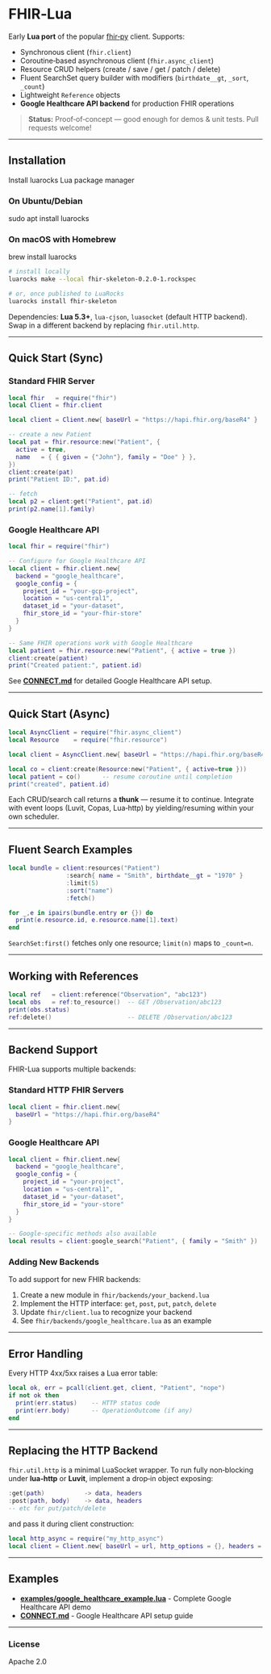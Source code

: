 # FHIR‑Lua

Early **Lua port** of the popular [fhir‑py](https://github.com/beda‑software/fhir‑py) client.
Supports:

* Synchronous client (`fhir.client`)
* Coroutine‑based asynchronous client (`fhir.async_client`)
* Resource CRUD helpers (create / save / get / patch / delete)
* Fluent SearchSet query builder with modifiers (`birthdate__gt`, `_sort`, `_count`)
* Lightweight `Reference` objects
* **Google Healthcare API backend** for production FHIR operations

> **Status:** Proof‑of‑concept — good enough for demos & unit tests. Pull requests welcome!

---
## Installation

Install luarocks Lua package manager

### On Ubuntu/Debian
sudo apt install luarocks

### On macOS with Homebrew
brew install luarocks


```bash
# install locally
luarocks make --local fhir-skeleton-0.2.0-1.rockspec

# or, once published to LuaRocks
luarocks install fhir-skeleton
```

Dependencies: **Lua 5.3+**, `lua‑cjson`, `luasocket` (default HTTP backend). Swap in a different backend by replacing `fhir.util.http`.

---
## Quick Start (Sync)

### Standard FHIR Server

```lua
local fhir   = require("fhir")
local Client = fhir.client

local client = Client.new{ baseUrl = "https://hapi.fhir.org/baseR4" }

-- create a new Patient
local pat = fhir.resource:new("Patient", {
  active = true,
  name   = { { given = {"John"}, family = "Doe" } },
})
client:create(pat)
print("Patient ID:", pat.id)

-- fetch
local p2 = client:get("Patient", pat.id)
print(p2.name[1].family)
```

### Google Healthcare API

```lua
local fhir = require("fhir")

-- Configure for Google Healthcare API
local client = fhir.client.new{
  backend = "google_healthcare",
  google_config = {
    project_id = "your-gcp-project",
    location = "us-central1", 
    dataset_id = "your-dataset",
    fhir_store_id = "your-fhir-store"
  }
}

-- Same FHIR operations work with Google Healthcare
local patient = fhir.resource:new("Patient", { active = true })
client:create(patient)
print("Created patient:", patient.id)
```

See **[CONNECT.md](CONNECT.md)** for detailed Google Healthcare API setup.

---
## Quick Start (Async)

```lua
local AsyncClient = require("fhir.async_client")
local Resource    = require("fhir.resource")

local client = AsyncClient.new{ baseUrl = "https://hapi.fhir.org/baseR4" }

local co = client:create(Resource:new("Patient", { active=true }))
local patient = co()      -- resume coroutine until completion
print("created", patient.id)
```

Each CRUD/search call returns a **thunk** — resume it to continue.  Integrate
with event loops (Luvit, Copas, Lua‑http) by yielding/resuming within your own
scheduler.

---
## Fluent Search Examples

```lua
local bundle = client:resources("Patient")
                :search{ name = "Smith", birthdate__gt = "1970" }
                :limit(5)
                :sort("name")
                :fetch()

for _,e in ipairs(bundle.entry or {}) do
  print(e.resource.id, e.resource.name[1].text)
end
```

`SearchSet:first()` fetches only one resource; `limit(n)` maps to `_count=n`.

---
## Working with References

```lua
local ref   = client:reference("Observation", "abc123")
local obs   = ref:to_resource()  -- GET /Observation/abc123
print(obs.status)
ref:delete()                     -- DELETE /Observation/abc123
```

---
## Backend Support

FHIR-Lua supports multiple backends:

### Standard HTTP FHIR Servers
```lua
local client = fhir.client.new{
  baseUrl = "https://hapi.fhir.org/baseR4"
}
```

### Google Healthcare API
```lua
local client = fhir.client.new{
  backend = "google_healthcare",
  google_config = {
    project_id = "your-project",
    location = "us-central1",
    dataset_id = "your-dataset", 
    fhir_store_id = "your-store"
  }
}

-- Google-specific methods also available
local results = client:google_search("Patient", { family = "Smith" })
```

### Adding New Backends

To add support for new FHIR backends:

1. Create a new module in `fhir/backends/your_backend.lua`
2. Implement the HTTP interface: `get`, `post`, `put`, `patch`, `delete`
3. Update `fhir/client.lua` to recognize your backend
4. See `fhir/backends/google_healthcare.lua` as an example

---
## Error Handling

Every HTTP 4xx/5xx raises a Lua error table:

```lua
local ok, err = pcall(client.get, client, "Patient", "nope")
if not ok then
  print(err.status)    -- HTTP status code
  print(err.body)      -- OperationOutcome (if any)
end
```

---
## Replacing the HTTP Backend

`fhir.util.http` is a minimal LuaSocket wrapper.  To run fully non‑blocking
under **lua‑http** or **Luvit**, implement a drop‑in object exposing:

```lua
:get(path)           -> data, headers
:post(path, body)    -> data, headers
-- etc for put/patch/delete
```

and pass it during client construction:

```lua
local http_async = require("my_http_async")
local client = Client.new{ baseUrl = url, http_options = {}, headers = {}, http = http_async }
```

---
## Examples

- **[examples/google_healthcare_example.lua](examples/google_healthcare_example.lua)** - Complete Google Healthcare API demo
- **[CONNECT.md](CONNECT.md)** - Google Healthcare API setup guide

---
### License
Apache 2.0